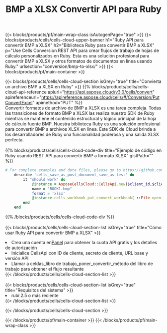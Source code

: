 ﻿---
title:  BMP a XLSX Convertir API para Ruby
description:  API y SDK en la nube para Microsoft Excel y OpenOffice Calc. Convierta la hoja de cálculo a otro archivo de formato.
url: /sv/ruby/conversion/bmp-to-xlsx/
---
{{< blocks/products/pf/main-wrap-class isAutogenPage="true" >}}
{{< blocks/products/cells/cells-cloud-upper-banner h1="Ruby API para convertir BMP a XLSX" h2="Biblioteca Ruby para convertir BMP a XLSX" p="Use Cells Conversion REST API para crear flujos de trabajo de hojas de cálculo personalizados en Ruby. Esta es una solución profesional para convertir BMP a XLSX y otros formatos de documentos en línea usando Ruby." urlsection="conversion/bmp-to-xlsx/" >}}
{{< blocks/products/pf/main-container >}}

{{< blocks/products/cells/cells-cloud-section isGrey="true" title="Convierta un archivo BMP a XLSX en Ruby" >}}
{{% blocks/products/cells/cells-cloud-api-reference apiurl="https://api.aspose.cloud/v3.0/cells/convert" apireferenceurl="https://apireference.aspose.cloud/cells/#/Conversion/PutConvertExcel" apimethod="PUT" %}}
<br/>
Convertir formatos de archivo de BMP a XLSX es una tarea compleja. Todas las transiciones de formato BMP a XLSX las realiza nuestro SDK de Ruby mientras se mantiene el contenido estructural y lógico principal de la hoja de cálculo fuente BMP. Nuestra biblioteca Ruby es una solución profesional para convertir BMP a archivos XLSX en línea. Este SDK de Cloud brinda a los desarrolladores de Ruby una funcionalidad poderosa y una salida XLSX perfecta.
<br/>
<br/>
{{% blocks/products/cells/cells-cloud-code-div title="Ejemplo de código en Ruby usando REST API para convertir BMP a formato XLSX" gistPath="" %}}
 
```ruby
# For complete examples and data files, please go to https://github.com/aspose-cells-cloud/aspose-cells-cloud-ruby/
    describe 'cells_save_as_post_document_save_as test' do
        it "should work" do
            @instance = AsposeCellsCloud::CellsApi.new($client_id,$client_secret,"v3.0","https://api.aspose.cloud/")
            name = "BOOK1.bmp"
            format = 'xlsx'
            @instance.cells_workbook_put_convert_workbook( ::File.open(File.expand_path("data/"+name),"r")  {|io| io.read(io.size) },{:format=>format})     
        end
    end
```
 
{{% /blocks/products/cells/cells-cloud-code-div %}}
<br/>
<br/>
{{< blocks/products/cells/cells-cloud-section-list isGrey="true" title="Cómo usar Ruby API para convertir BMP a XLSX" >}}
<li> Crea una cuenta en<a href="https://dashboard.aspose.cloud/">Panel</a> para obtener la cuota API gratis y los detalles de autorización</li>
<li>Inicialice CellsApi con ID de cliente, secreto de cliente, URL base y versión API</li>
<li>Llamar a celdas_libro de trabajo_poner_convertir_método del libro de trabajo para obtener el flujo resultante</li>
{{< /blocks/products/cells/cells-cloud-section-list >}}
<br/>
<br/>
{{< blocks/products/cells/cells-cloud-section-list isGrey="true" title="Requisitos del sistema" >}}
<li>rubí 2.5 o más reciente</li>
{{< /blocks/products/cells/cells-cloud-section-list >}}

{{< /blocks/products/cells/cells-cloud-section >}}

{{< /blocks/products/pf/main-container >}}
{{< /blocks/products/pf/main-wrap-class >}}
